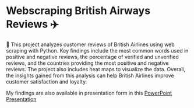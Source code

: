 # Webscraping British Airways Reviews :airplane:

:red_circle: This project analyzes customer reviews of British Airlines using web scraping with Python. Key findings include the most common words used in positive and negative reviews, the percentage of verified and unverified reviews, and the countries providing the most positive and negative reviews. The project also includes heat maps to visualize the data. Overall, the insights gained from this analysis can help British Airlines improve customer satisfaction and loyalty.

My findings are also available in presentation form in this [PowerPoint Presentation](https://github.com/Vizcaino13/Webscraping/blob/main/webscraping%20.pptx)
